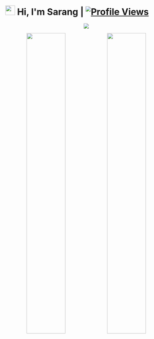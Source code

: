 # <img src="https://raw.githubusercontent.com/MartinHeinz/MartinHeinz/master/wave.gif" width="30px"> Hi, I'm Sarang | [![Profile Views](https://gpvc.arturio.dev/sarangsahajan)](https://github.com/sarangsahajan)

<p align="center">
  <a href="https://t.me/sarangsahajan"><img src="https://user-images.githubusercontent.com/77770753/117139498-f081c400-adc9-11eb-9aaf-f895a54ecc67.gif"></a>
    </p>
<p align="center">
    <img
        width="49%"
        src="https://github-readme-stats.vercel.app/api?username=sarangsahajan&count_private=true&include_all_commits=true&show_icons=true&theme=tokyonight&custom_title=GitHub+Stats"
    />
    <img
        width="49%"
        src="https://github-readme-streak-stats.herokuapp.com?user=sarangsahajan&theme=tokyonight"
    />
</p>
